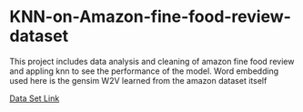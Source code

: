 # KNN-on-Amazon-fine-food-review-dataset
This project includes data analysis and cleaning of amazon fine food review and appling knn to see the performance of the model. Word embedding used here is the gensim W2V learned from the amazon dataset itself

[Data Set Link](https://www.kaggle.com/snap/amazon-fine-food-reviews)
